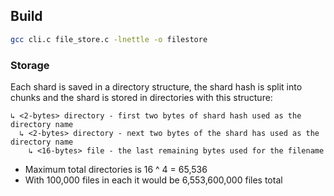 ## Build

```BASH
gcc cli.c file_store.c -lnettle -o filestore 
```

### Storage
Each shard is saved in a directory structure, the shard hash is split into chunks and the shard is stored in directories with this structure:

```
↳ <2-bytes> directory - first two bytes of shard hash used as the directory name
  ↳ <2-bytes> directory - next two bytes of the shard has used as the directory name
    ↳ <16-bytes> file - the last remaining bytes used for the filename
```

- Maximum total directories is 16 ^ 4 = 65,536
- With 100,000 files in each it would be 6,553,600,000 files total
